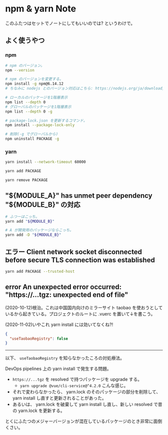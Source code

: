 npm & yarn Note
===

このふたつはセットでノートにしてもいいのでは? というわけで。

## よく使うやつ

### npm

```bash
# npm のバージョン。
npm --version

# npm のバージョンを変更する。
npm install -g npm@6.14.12
# ちなみに nodejs とのバージョン対応はこちら: https://nodejs.org/ja/download/releases/

# ローカルのパッケージを1階層表示
npm list --depth 0
# グローバルのパッケージを1階層表示
npm list --depth 0 -g

# package-lock.json を更新するコマンド。
npm install --package-lock-only

# 削除(-g でグローバルから)
npm uninstall PACKAGE -g
```

### yarn

```bash
yarn install --network-timeout 60000

yarn add PACKAGE

yarn remove PACKAGE
```

## "${MODULE_A}" has unmet peer dependency "${MODULE_B}" の対応

```bash
# ふつーはこっち。
yarn add "${MODULE_B}"

# A が開発用のパッケージならこっち。
yarn add -D "${MODULE_B}"
```

## エラー Client network socket disconnected before secure TLS connection was established

```bash
yarn add PACKAGE --trusted-host
```

## error An unexpected error occurred: "https://...tgz: unexpected end of file"

(2020-10-12)根治。これは中国国内向けのミラーサイト taobao を使おうとしているから起きている。プロジェクトのルートに .vuerc を置いて↓を書こう。

(2020-11-02)いやこれ yarn install には効いてなくね?!

```json
{
  "useTaobaoRegistry": false
}
```

***

以下、 `useTaobaoRegistry` を知らなかったころの対処療法。

DevOps pipelines 上の yarn install で発生する問題。

- `https://...tgz` を resolved で持つパッケージを upgrade する。
    - `yarn upgrade @vue/cli-service@^4.2.0` こんな感じ。
- それで変わらなかったら、 yarn.lock のそのパッケージの部分を削除して、 yarn install し直すと更新されることがあった。
- あるいは、 yarn.lock を破棄して yarn install し直し、新しい resolved で昔の yarn.lock を更新する。

とくにふたつのメジャーバージョンが混在しているパッケージのとき非常に面倒くさい。
